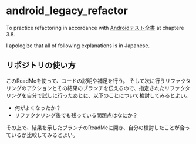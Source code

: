 # android_legacy_refactor
To practice refactoring in accordance with [Androidテスト全書](https://peaks.cc/books/android_testing) at chaptere 3.8.

I apologize that all of following explanations is in Japanese. 

## リポジトリの使い方

このReadMeを使って、コードの説明や補足を行う。
そして次に行うリファクタリングのアクションとその結果のブランチを伝えるので、指定されたリファクタリングを自分で試しに行ったあとに、以下のことについて検討してみるとよい。

* 何がよくなったか？
* リファクタリング後でも残っている問題点はなにか？

その上で、結果を示したブランチのReadMeに開き、自分の検討したことが合っているか比較してみるとよい。



